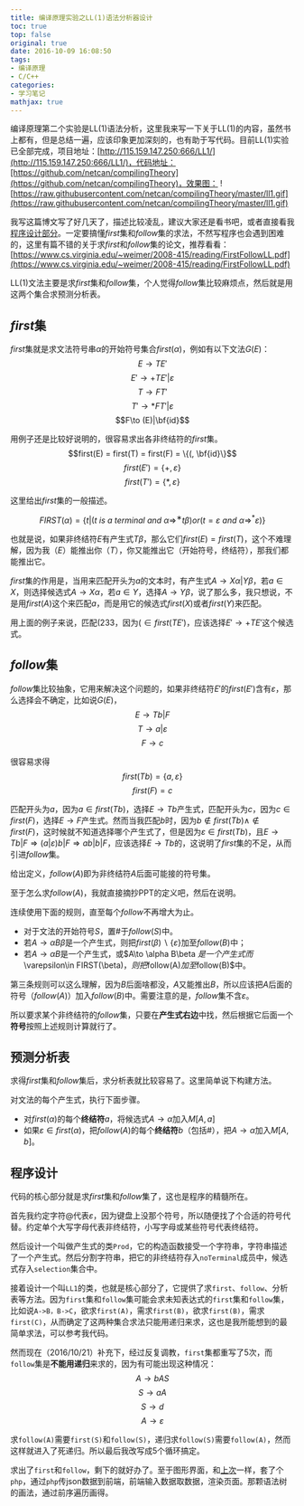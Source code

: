```yaml
---
title: 编译原理实验之LL(1)语法分析器设计
toc: true
top: false
original: true
date: 2016-10-09 16:08:50
tags:
- 编译原理
- C/C++
categories:
- 学习笔记
mathjax: true
---
```


编译原理第二个实验是LL(1)语法分析，这里我来写一下关于LL(1)的内容，虽然书上都有，但是总结一遍，应该印象更加深刻的，也有助于写代码。目前LL(1)实验已全部完成，项目地址：[http://115.159.147.250:666/LL1/](http://115.159.147.250:666/LL1/)，代码地址：[https://github.com/netcan/compilingTheory](https://github.com/netcan/compilingTheory)，效果图：
![https://raw.githubusercontent.com/netcan/compilingTheory/master/ll1.gif](https://raw.githubusercontent.com/netcan/compilingTheory/master/ll1.gif)


我写这篇博文写了好几天了，描述比较凌乱，建议大家还是看书吧，或者直接看我[程序设计部分](#程序设计)。一定要搞懂$first$集和$follow$集的求法，不然写程序也会遇到困难的，这里有篇不错的关于求$first$和$follow$集的论文，推荐看看：[https://www.cs.virginia.edu/~weimer/2008-415/reading/FirstFollowLL.pdf](https://www.cs.virginia.edu/~weimer/2008-415/reading/FirstFollowLL.pdf)

LL(1)文法主要是求$first$集和$follow$集，个人觉得$follow$集比较麻烦点，然后就是用这两个集合求预测分析表。

## $first$集
$first$集就是求文法符号串$\alpha$的开始符号集合$first(\alpha)$，例如有以下文法$G(E)$：
$$E\to TE' $$
$$E'\to +TE'|\varepsilon$$
$$T\to FT'$$
$$T'\to *FT'|\varepsilon$$
$$F\to (E)|\bf{id}$$

用例子还是比较好说明的，很容易求出各非终结符的$first$集。
$$first(E) = first(T) = first(F) = \{(, \bf{id}\}$$
$$first(E') = \{+, \varepsilon\}$$
$$first(T') = \{*, \varepsilon\}$$

这里给出$first$集的一般描述。

$$
FIRST(\alpha) =\{t|(t\ is\ a\ terminal\ and\ \alpha\Rightarrow^∗ t\beta)or(t=\varepsilon\ and\ \alpha \Rightarrow^* \varepsilon)\}
$$

也就是说，如果非终结符$E$有产生式$T\beta$，那么它们$first(E)=first(T)$，这个不难理解，因为我（$E$）能推出你（$T$），你又能推出它（开始符号，终结符），那我们都能推出它。

$first$集的作用是，当用来匹配开头为$a$的文本时，有产生式$A\to X\alpha|Y\beta$，若$a\in X$，则选择候选式$A\to X\alpha$，若$a\in Y$，选择$A\to Y\beta$，说了那么多，我只想说，不是用$first(A)$这个来匹配$a$，而是用它的候选式$first(X)$或者$first(Y)$来匹配。

用上面的例子来说，匹配$(233$，因为$(\in first(TE')$，应该选择$E'\to +TE'$这个候选式。

## $follow$集
$follow$集比较抽象，它用来解决这个问题的，如果非终结符$E'$的$first(E')$含有$\varepsilon$，那么选择会不确定，比如说$G(E)$，
$$E\to Tb|F$$
$$T\to a|\varepsilon$$
$$F\to c$$

很容易求得
$$first(Tb) = \{a, \varepsilon\}$$
$$first(F) = {c}$$

匹配开头为$a$，因为$a\in first(Tb)$，选择$E\to Tb$产生式，匹配开头为$c$，因为$c\in first(F)$，选择$E\to F$产生式。然而当我匹配$b$时，因为$b\not \in first(Tb)\land \not \in first(F)$，这时候就不知道选择哪个产生式了，但是因为$\varepsilon\in first(Tb)$，且$E\to Tb|F\Rightarrow (a|\varepsilon)b|F\Rightarrow ab|b|F$，应该选择$E\to Tb$的，这说明了$first$集的不足，从而引进$follow$集。

给出定义，$follow(A)$即为非终结符$A$后面可能接的符号集。

至于怎么求$follow(A)$，我就直接摘抄PPT的定义吧，然后在说明。

连续使用下面的规则，直至每个$follow$不再增大为止。
* 对于文法的开始符号$S$，置#于$follow(S)$中。
* 若$A\to \alpha B\beta$是一个产生式，则把$first(\beta)\backslash \{\varepsilon \}$加至$follow(B)$中；
* 若$A\to \alpha B$是一个产生式，或$A\to \alpha B\beta $是一个产生式而$\varepsilon\in FIRST(\beta)$，则把$follow(A)$加至$follow(B)$中。

第三条规则可以这么理解，因为$B$后面啥都没，$A$又能推出$B$，所以应该把$A$后面的符号（$follow(A)$）加入$follow(B)$中。需要注意的是，$follow$集不含$\varepsilon$。

所以要求某个非终结符的$follow$集，只要在**产生式右边**中找，然后根据它后面一个**符号**按照上述规则计算就行了。

## 预测分析表
求得$first$集和$follow$集后，求分析表就比较容易了。这里简单说下构建方法。

对文法的每个产生式，执行下面步骤。

* 对$first(\alpha)$的每个**终结符**$a$，将候选式$A\to \alpha$加入$M[A, a]$
* 如果$\varepsilon\in first(\alpha)$，把$follow(A)$的每个**终结符**$b$（包括#），把$A\to \alpha$加入$M[A, b]$。

## 程序设计
代码的核心部分就是求$first$集和$follow$集了，这也是程序的精髓所在。

首先我约定字符@代表$\varepsilon$，因为键盘上没那个符号，所以随便找了个合适的符号代替。约定单个大写字母代表非终结符，小写字母或某些符号代表终结符。

然后设计一个叫做产生式的类`Prod`，它的构造函数接受一个字符串，字符串描述了一个产生式。然后分割字符串，把它的非终结符存入`noTerminal`成员中，候选式存入`selection`集合中。

接着设计一个叫`LL1`的类，也就是核心部分了，它提供了求`first`、`follow`、分析表等方法。因为`first`集和`follow`集可能会求未知表达式的`first`集和`follow`集，比如说`A->B，B->C`，欲求`first(A)`，需求`first(B)`，欲求`first(B)`，需求`first(C)`，从而确定了这两种集合求法只能用递归来求，这也是我所能想到的最简单求法，可以参考我代码。

然而现在（2016/10/21）补充下，经过反复调教，`first`集都重写了5次，而`follow`集是**不能用递归**来求的，因为有可能出现这种情况：
$$A\to bAS$$
$$S\to aA$$
$$S\to d$$
$$A\to \varepsilon$$

求`follow(A)`需要`first(S)`和`follow(S)`，递归求`follow(S)`需要`follow(A)`，然而这样就进入了死递归。所以最后我改写成5个循环搞定。


求出了`first`和`follow`，剩下的就好办了。至于图形界面，和[上次](/2016/10/07/编译原理之词法分析器设计/)一样，套了个`php`，通过`php`传json数据到前端，前端输入数据取数据，渲染页面。那颗语法树的画法，通过前序遍历画得。


